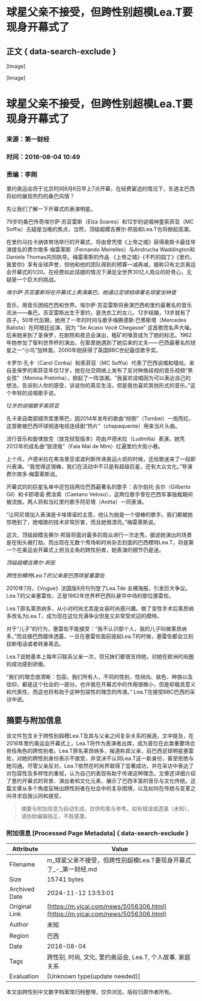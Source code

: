 # 球星父亲不接受，但跨性别超模Lea.T要现身开幕式了

## 正文 { data-search-exclude }


[Image]

[Image]

# 球星父亲不接受，但跨性别超模Lea.T要现身开幕式了

### 来源：第一财经
### 时间：2016-08-04 10:49
### 责编：李刚

里约奥运会将于北京时间8月6日早上7点开幕，在经费窘迫的情况下，东道主巴西将如何展现热烈的桑巴风情？

先让我们了解一下开幕式的表演明星。

79岁的桑巴传奇埃尔萨·苏亚雷斯（Elza Soares）和12岁的说唱神童索菲亚（MC Soffia）无疑是当晚的焦点，当然，顶级超模吉赛尔·邦辰和Lea.T也将掀起高潮。

在里约马拉卡纳体育场举行的开幕式，将由曾凭借《上帝之城》获得奥斯卡最佳导演提名的费尔南多·梅雷莱斯（Fernando Meirelles）与Andrucha Waddington和Daniela Thomas共同执导。梅雷莱斯的作品 《上帝之城》《不朽的园丁》《里约，我爱你》享有全球声誉，但他和他的团队得到的预算一减再减，据称只有北京奥运会开幕式的1/20。在经费如此拮据的情况下满足全世界30亿人观众的好奇心，无疑是一个巨大的挑战。

_埃尔萨·苏亚雷斯将在开幕式上表演桑巴。她通过足球结缘著名球星加林查_

音乐，用音乐团结巴西和世界。埃尔萨·苏亚雷斯将表演巴西和里约最著名的音乐流派——桑巴。苏亚雷斯出生于里约，是洗衣工的女儿，12岁结婚，13岁就有了孩子。50年代后期，她用了一年的时间与歌手梅赛德斯·巴蒂斯塔（Mercedes Batista）在阿根廷巡演，因为 "Se Acaso Você Chegasse" 这首歌而名声大噪。后来她来到了圣保罗，在剧院和夜总会演出，粗矿的嗓音成为了她的标志。1962年她参加了智利世界杯的演出，在那里她遇到了她后来的丈夫——巴西最著名的球星之一“小鸟”加林查。2000年她获得了英国BBC世纪最佳歌手奖。

卡罗尔·孔卡（Carol Conka）和索菲亚（MC Soffia）代表了巴西说唱和嘻哈。来自圣保罗的索菲亚年仅12岁，她在社交网络上发布了反对种族歧视的音乐视频“黑女孩”（Menina Pretinha），掀起了一阵浪潮。“我喜欢说唱因为可以表达自己的想法，告诉别人你的感受，诉说你的真实生活，但是我也喜欢其他形式的音乐。”这个年轻的说唱歌手说。

_12岁的说唱歌手索菲亚_

孔卡来自南部城市库里蒂巴，因2014年发布的歌曲“倾倒”（Tombei）一炮而红，这首歌被巴西环球频道电视连续剧“热片”（chapaquente）用来当片头曲。

流行音乐和旋律放克（放克轻型版本）将由卢德米拉（Ludmilla）表演，她凭2012年的成名曲“毁谤我”（Fala Mal de Mim）红遍里约大街小巷。

上个月，卢德米拉在弗洛里亚诺波利斯传递奥运火炬的时候，还给歌迷来了一段即兴表演。“我觉得这很棒，我们在活动中不只是有超级巨星，还有大众文化。”导演费尔南多·梅雷莱斯说。

开幕式的的巨星名单中还包括两位巴西最著名的歌手：吉尔伯托·吉尔（Gilberto Gil）和卡耶塔诺·费洛索（Caetano Veloso），这两位歌手曾在巴西军事独裁期间被流放。两人将和当红里约歌手阿尼塔（Anitta）一同表演。

“让阿尼塔加入表演是卡埃塔诺的主意，他认为她是一个很棒的歌手。我们都被她惊艳到了，她唱歌的技术非常厉害，而且她很漂亮。”梅雷莱斯说。

这次，顶级超模吉赛尔·邦辰将面对最多的观众进行一次走秀。据说她演出的场景是在街头被打劫。而出现在无数个秀场和时尚杂志封面的巴西模特Lea.T，将是第一个在奥运会开幕式上担当主角的跨性别者，她表演的细节仍是迷。

_顶级超模吉赛尔·邦辰_

_跨性别模特Lea.T的父亲是巴西球星塞雷佐_

2010年7月，《Vogue》法国版8月刊刊登了Lea.Tde 全裸海报，引发巨大争议。Lea.T的父亲塞雷佐，正是1982年世界杯巴西队豪华中场的那位塞雷佐。

Lea.T原名莱昂纳多，从小对时尚尤其是女装时尚感兴趣。做了变性手术后莱昂纳多改名为Lea.T，成为现在这位充满争议但是又非常受欢迎的模特。

对于“儿子”的行为，塞雷佐不能接受：“我不认识那个人，我的儿子叫做莱昂纳多。”而且据巴西媒体透露，一旦在塞雷佐面前提起Lea.T的时候，塞雷佐都会立刻挂断电话或者转身离去。

Lea.T说她基本上每年只联系父亲一次，但兄妹们都很支持她，对她在欧洲时尚圈的成功感到骄傲。

“我们的理念很清晰：包容。我们所有人，不同的性别、性倾向、肤色、种族以及信仰，都是这个社会的一部分。也许我在开幕式中的作用很微小，但是却极具意义和代表性，而这也将有助于这种包容性的理念的传递。” Lea.T在接受BBC巴西的采访中说。
<!-- tcd_original_link https://m.yicai.com/news/5056306.html -->
## 摘要与附加信息

<!-- tcd_abstract -->
该文件包含关于跨性别超模Lea.T及其与父亲之间复杂关系的报道。文中提及，在2016年里约奥运会开幕式上，Lea.T将作为表演者出席，成为首位在此类重要场合担任角色的跨性别者。Lea.T原名莱昂纳多，报道称其父亲，前巴西足球明星塞雷佐，对她的跨性别身份表示不接受，并坚决不认同Lea.T这一新身份，甚至拒绝与她沟通。尽管父亲反对，Lea.T依然在时尚界取得了显著成功，并在采访中表达了对包容性及多样性的重视，认为自己的表现有助于传递这种理念。文章还详细介绍了里约开幕式的背景、演出者和文化元素，展示了巴西丰富的音乐与文化传统。这篇文章从多个角度反映出跨性别者在社会中的复杂困境，以及如何在传统与变革之间寻求自我认同和接受。
<!-- tcd_abstract_end -->

> 摘要与附加信息为自动生成，仅供检索与参考。如有错误或遗漏（未知），请协助编辑指正，不胜感激。

### 附加信息 [Processed Page Metadata] { data-search-exclude }

| Attribute       | Value                                  |
|-----------------|----------------------------------------|
| Filename        | m_球星父亲不接受，但跨性别超模Lea.T要现身开幕式了_-_第一财经.md                             |
| Size            | 15741 bytes                           |
| Archived Date   | 2024-11-12 13:53:01                             |
| Original Link   | [https://m.yicai.com/news/5056306.html](https://m.yicai.com/news/5056306.html)                       |
| Author          | 未知                               |
| Region          | 巴西                               |
| Date            | 2016-08-04                                 |
| Tags            | 跨性别, 时尚, 文化, 里约奥运会, Lea.T, 个人故事, 家庭关系                                 |
| Evaluation            | [Unknown type(update needed)]                                 |
<!-- tcd_table_end -->

本文由跨性别中文数字档案馆归档整理，仅供浏览。版权归原作者所有。
